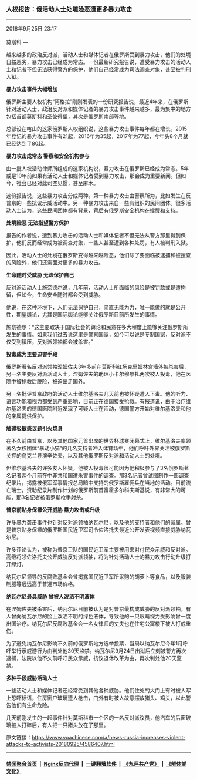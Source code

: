 ### 人权报告：俄活动人士处境险恶遭更多暴力攻击
------------------------

<div class="published">
 <span class="date" title="中国时间">
  <time datetime="2018-09-25T23:17:44+08:00">
   2018年9月25日 23:17
  </time>
 </span>
</div>
<br/>
<div class="wsw">
 <span class="dateline">
  莫斯科 —
 </span>
 <p>
  越来越多的政治反对派，活动人士和媒体记者在俄罗斯受到暴力攻击，他们的处境日益恶劣，暴力攻击已经成为常态。一份最新研究报告说，遭受暴力攻击的活动人士和记者不但无法获得警方的保护，他们自己经常成为司法调查对象，甚至被判刑入狱。
 </p>
 <div class="wsw__embed">
 </div>
 <p>
  <strong>
   暴力攻击事件大幅增加
  </strong>
 </p>
 <p>
  俄罗斯主要人权机构“阿格拉”刚刚发表的一份研究报告说，最近4年来，在俄罗斯针对活动人士、政治反对派和媒体记者的暴力攻击事件越来越多，最为集中的地方包括首都莫斯科和圣彼得堡，其次是俄罗斯南部等地。
 </p>
 <p>
  总部设在喀山的这家俄罗斯人权组织说，这些暴力攻击事件每年都在增长。2015年登记的暴力攻击事件有21起，2016年为35起，2017年为77起，今年头8个月就已经达到了80起。
 </p>
 <p>
  <strong>
   暴力攻击成常态
  </strong>
  <strong>
   警察和安全机构参与
  </strong>
 </p>
 <p>
  由一批人权活动律师所组成的这家机构说，暴力攻击在俄罗斯已经成为常态。5年或是10年前如果有活动人士和媒体记者受到暴力攻击，那会成为重要新闻。但如今，社会已经对此司空见惯，甚至麻木。
 </p>
 <p>
  这份报告说，这些暴力攻击分成两种。第一种暴力攻击由警察所为，比如发生在反普京的一些抗议示威活动中。另一种暴力攻击来自一些有组织的民间团体。很多活动人士认为，这些民间团体都有背景，背后有俄罗斯安全机构在撑腰和支持。
 </p>
 <p>
  <strong>
   处境险恶
  </strong>
  <strong>
   无法指望警方保护
  </strong>
 </p>
 <p>
  报告的作者说，遭到暴力攻击的活动人士和媒体记者不但无法从警方那里得到保护，他们反而经常成为被调查对象，一些人甚至遭到各种处罚，有人被判刑入狱。
 </p>
 <p>
  因此，活动人士的处境在俄罗斯变得越来越险恶，他们除了要面临被逮捕和被搜查的风险外，他们还需面对更多的暴力攻击。
 </p>
 <p>
  <strong>
   生命随时受威胁
  </strong>
  <strong>
   无法保护自己
  </strong>
 </p>
 <p>
  反对派活动人士施奈德尔说，几年前，活动人士所面临的风险是被罚款或是遭拘留，但如今，生命安全随时都会受到威胁。
 </p>
 <p>
  他说，在这种环境下，人们无法保护自己，简直无能为力，唯一能做的就是公开性，期望舆论，尤其是国际舆论能够关注俄罗斯目前所发生的事情。
 </p>
 <p>
  施奈德尔：“这主要取决于国际社会的舆论和民意在多大程度上能够关注俄罗斯所发生的事情。如果我们过去说这里是警察国家，如今可以说是专制国家，反对派不仅受到镇压，反对派领袖都会被杀害。”
 </p>
 <p>
  <strong>
   投毒成为主要迫害手段
  </strong>
 </p>
 <p>
  俄罗斯著名反对派领袖涅姆佐夫3年多前在莫斯科红场克里姆林宫墙外被杀害后，另一名主要反对派活动人士，涅姆佐夫的助理小卡尔穆尔扎两次被人投毒，他在医院中被抢救后脱险，被迫出走国外。
 </p>
 <p>
  另一名批评普京政府的活动人士维尔基洛夫几天前也被怀疑遭人下毒。他的听力、语言功能和视力都受到严重影响，目前正在德国接受抢救。有报道说，由于治疗维尔基洛夫的德国医院附近发现了可疑人士在活动，德国警方开始对维尔基洛夫和他的亲属提供保护。
 </p>
 <p>
  <strong>
   触碰极敏感议题引火烧身
  </strong>
 </p>
 <p>
  在不久前由普京，以及其他国家元首出席的世界杯球赛闭幕式上，维尔基洛夫率领著名女权团体“暴动小猫”的几名支持者冲入体育场中，他们呼吁外界关注被俄罗斯关押的乌克兰导演辛佐夫，以及其他俄罗斯反对派和活动人士的处境。
 </p>
 <p>
  但维尔基洛夫的许多友人怀疑，他被人投毒很可能因为他积极参与了3名俄罗斯著名记者两个月前在中非共和国遭杀害事件的调查。那3名记者曾试图制作一部调查纪录片，揭露被俄军军事情报总局暗中支持的俄罗斯雇佣兵在当地的活动。目前流亡瑞士，资助纪录片制作计划的俄罗斯前首富霍多尔科夫斯基说，有非常大的可能，那3名记者被俄罗斯枪手射杀。
 </p>
 <p>
  <strong>
   普京前贴身保镖公开威胁
  </strong>
  <strong>
   暴力攻击或升级
  </strong>
 </p>
 <p>
  许多暴力袭击事件也针对反对派领袖纳瓦尔尼，以及他的支持者和他们的家属。曾是普京贴身保镖的俄罗斯国民近卫军司令佐洛托夫最近公开发表视频直接威胁纳瓦尔尼。
 </p>
 <p>
  许多评论认为，被称为普京卫队的国民近卫军主要被用来对付民众示威和反对派。高级将领佐洛托夫公开威胁反对派领袖，将为针对活动人士的暴力攻击行动升级打开绿灯。
 </p>
 <p>
  纳瓦尔尼领导的反腐败基金会曾揭露国民近卫军所采购的胡萝卜等食品，以及服装制服等远远高于普通市场价格。
 </p>
 <p>
  <strong>
   纳瓦尔尼最具威胁
  </strong>
  <strong>
   曾被人泼洒不明液体
  </strong>
 </p>
 <p>
  在涅姆佐夫被杀害后，纳瓦尔尼目前被认为是对普京最构成威胁的反对派领袖。有人曾向纳瓦尔尼的脸上泼洒不明的绿色液体，导致他的一只眼睛视力受影响曾一度出国治疗。纳瓦尔尼反腐败基金会一名女律师的丈夫也在住宅公寓楼下被人打成重伤。
 </p>
 <p>
  为了避免纳瓦尔尼影响不久前的俄罗斯地方选举投票，当局以纳瓦尔尼今年1月呼吁举行示威游行为由判处他30天监禁。纳瓦尔尼9月24日出狱后立刻被警方再次逮捕，法院以他不久前呼吁民众示威，抗议退休改革为由，再次判处他20天监禁。
 </p>
 <p>
  <strong>
   多种手段威胁活动人士
  </strong>
 </p>
 <p>
  一些活动人士和媒体记者还经常受到其他各种威胁。他们住处的大门上有时被人写上恐吓标语，住房窗户玻璃遭人枪击，门外有时被人故意摆放猪头、鸡头，以此警告他们有生命危险。
 </p>
 <p>
  几天前刚发生的一起事件针对莫斯科市一个区的一名反对派议员，他汽车的后窗玻璃被人打碎后，有人把一只猪头放在了那里。
 </p>
</div>

原文链接：https://www.voachinese.com/a/news-russia-increases-violent-attacks-to-activists-20180925/4586407.html


------------------------
#### [禁闻聚合首页](https://github.com/gfw-breaker/banned-news/blob/master/README.md) &nbsp;|&nbsp; [Nginx反向代理](https://github.com/gfw-breaker/open-proxy/blob/master/README.md) &nbsp;|&nbsp;  [一键翻墙软件](https://github.com/gfw-breaker/nogfw/blob/master/README.md) &nbsp;|&nbsp; [《九评共产党》](https://github.com/gfw-breaker/9ping.md/blob/master/README.md#九评之一评共产党是什么) &nbsp;|&nbsp; [《解体党文化》](https://github.com/gfw-breaker/jtdwh.md/blob/master/README.md#绪论)